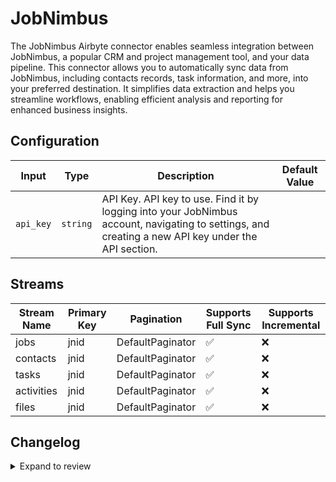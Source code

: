 # JobNimbus
The JobNimbus Airbyte connector enables seamless integration between JobNimbus, a popular CRM and project management tool, and your data pipeline. This connector allows you to automatically sync data from JobNimbus, including contacts records, task information, and more, into your preferred destination. It simplifies data extraction and helps you streamline workflows, enabling efficient analysis and reporting for enhanced business insights.

## Configuration

| Input | Type | Description | Default Value |
|-------|------|-------------|---------------|
| `api_key` | `string` | API Key. API key to use. Find it by logging into your JobNimbus account, navigating to settings, and creating a new API key under the API section. |  |

## Streams
| Stream Name | Primary Key | Pagination | Supports Full Sync | Supports Incremental |
|-------------|-------------|------------|---------------------|----------------------|
| jobs | jnid | DefaultPaginator | ✅ |  ❌  |
| contacts | jnid | DefaultPaginator | ✅ |  ❌  |
| tasks | jnid | DefaultPaginator | ✅ |  ❌  |
| activities | jnid | DefaultPaginator | ✅ |  ❌  |
| files | jnid | DefaultPaginator | ✅ |  ❌  |

## Changelog

<details>
  <summary>Expand to review</summary>

| Version          | Date              | Pull Request | Subject        |
|------------------|-------------------|--------------|----------------|
| 0.0.30 | 2025-08-02 | [64274](https://github.com/airbytehq/airbyte/pull/64274) | Update dependencies |
| 0.0.29 | 2025-07-26 | [63906](https://github.com/airbytehq/airbyte/pull/63906) | Update dependencies |
| 0.0.28 | 2025-07-19 | [63532](https://github.com/airbytehq/airbyte/pull/63532) | Update dependencies |
| 0.0.27 | 2025-07-12 | [63102](https://github.com/airbytehq/airbyte/pull/63102) | Update dependencies |
| 0.0.26 | 2025-07-05 | [62663](https://github.com/airbytehq/airbyte/pull/62663) | Update dependencies |
| 0.0.25 | 2025-06-28 | [62157](https://github.com/airbytehq/airbyte/pull/62157) | Update dependencies |
| 0.0.24 | 2025-06-21 | [61859](https://github.com/airbytehq/airbyte/pull/61859) | Update dependencies |
| 0.0.23 | 2025-06-14 | [61140](https://github.com/airbytehq/airbyte/pull/61140) | Update dependencies |
| 0.0.22 | 2025-05-24 | [60688](https://github.com/airbytehq/airbyte/pull/60688) | Update dependencies |
| 0.0.21 | 2025-05-10 | [59827](https://github.com/airbytehq/airbyte/pull/59827) | Update dependencies |
| 0.0.20 | 2025-05-03 | [58164](https://github.com/airbytehq/airbyte/pull/58164) | Update dependencies |
| 0.0.19 | 2025-04-12 | [57718](https://github.com/airbytehq/airbyte/pull/57718) | Update dependencies |
| 0.0.18 | 2025-04-05 | [57067](https://github.com/airbytehq/airbyte/pull/57067) | Update dependencies |
| 0.0.17 | 2025-03-29 | [56715](https://github.com/airbytehq/airbyte/pull/56715) | Update dependencies |
| 0.0.16 | 2025-03-22 | [56010](https://github.com/airbytehq/airbyte/pull/56010) | Update dependencies |
| 0.0.15 | 2025-03-08 | [55453](https://github.com/airbytehq/airbyte/pull/55453) | Update dependencies |
| 0.0.14 | 2025-03-01 | [54819](https://github.com/airbytehq/airbyte/pull/54819) | Update dependencies |
| 0.0.13 | 2025-02-22 | [54302](https://github.com/airbytehq/airbyte/pull/54302) | Update dependencies |
| 0.0.12 | 2025-02-15 | [53819](https://github.com/airbytehq/airbyte/pull/53819) | Update dependencies |
| 0.0.11 | 2025-02-08 | [53261](https://github.com/airbytehq/airbyte/pull/53261) | Update dependencies |
| 0.0.10 | 2025-02-01 | [52769](https://github.com/airbytehq/airbyte/pull/52769) | Update dependencies |
| 0.0.9 | 2025-01-25 | [52235](https://github.com/airbytehq/airbyte/pull/52235) | Update dependencies |
| 0.0.8 | 2025-01-18 | [51817](https://github.com/airbytehq/airbyte/pull/51817) | Update dependencies |
| 0.0.7 | 2025-01-11 | [51192](https://github.com/airbytehq/airbyte/pull/51192) | Update dependencies |
| 0.0.6 | 2024-12-28 | [50661](https://github.com/airbytehq/airbyte/pull/50661) | Update dependencies |
| 0.0.5 | 2024-12-21 | [50145](https://github.com/airbytehq/airbyte/pull/50145) | Update dependencies |
| 0.0.4 | 2024-12-14 | [49610](https://github.com/airbytehq/airbyte/pull/49610) | Update dependencies |
| 0.0.3 | 2024-12-12 | [49239](https://github.com/airbytehq/airbyte/pull/49239) | Update dependencies |
| 0.0.2 | 2024-12-11 | [48919](https://github.com/airbytehq/airbyte/pull/48919) | Starting with this version, the Docker image is now rootless. Please note that this and future versions will not be compatible with Airbyte versions earlier than 0.64 |
| 0.0.1 | 2024-10-29 | | Initial release by [@parthiv11](https://github.com/parthiv11) via Connector Builder |

</details>
